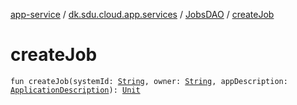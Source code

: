 [app-service](../../index.md) / [dk.sdu.cloud.app.services](../index.md) / [JobsDAO](index.md) / [createJob](./create-job.md)

# createJob

`fun createJob(systemId: `[`String`](https://kotlinlang.org/api/latest/jvm/stdlib/kotlin/-string/index.html)`, owner: `[`String`](https://kotlinlang.org/api/latest/jvm/stdlib/kotlin/-string/index.html)`, appDescription: `[`ApplicationDescription`](../../dk.sdu.cloud.app.api/-application-description/index.md)`): `[`Unit`](https://kotlinlang.org/api/latest/jvm/stdlib/kotlin/-unit/index.html)